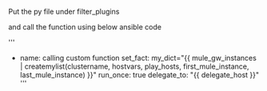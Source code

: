 Put the py file under filter_plugins

and call the function using below ansible code

'''
- name: calling custom function
  set_fact: my_dict="{{ mule_gw_instances | createmylist(clustername, hostvars, play_hosts, first_mule_instance, last_mule_instance) }}"
  run_once: true
  delegate_to: "{{ delegate_host }}"
'''
